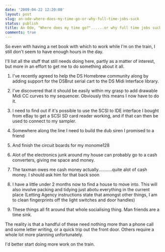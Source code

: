 ```yaml
---
date: '2009-04-22 12:20:00'
layout: post
slug: an-ode-where-does-my-time-go-or-why-full-time-jobs-suck
status: publish
title: An Ode, "Where does my time go?"......or why full time jobs suck
comments: true
---
```


So even with having a net book with which to work while I'm on the train, I still don't seem to have enough hours in the day.

I'll list all the stuff that still needs doing here, partly as a matter of interest, but more in an effort to get me to do something about it all.

  1. I've recently agreed to help the DS Homebrew community along by adding support for the DSBrut serial cart to the DS Midi Interface library.

  2. I've discovered that it should be easily within my grasp to add drawable Midi CC curves to my sequencer. Obviously this means I now have to do it.

  3. I need to find out if it's possible to use the SCSI to IDE interface I bought from eBay to get a SCSI SD card reader working, and if that can then be used to connect to my sampler.

  4. Somewhere along the line I need to build the dub siren I promised to a friend

  5. And finish the circuit boards for my monome128

  6. Alot of the electronics junk around my house can probably go to a cash converters, giving me space and money.

  7. The taxman owes me cash money actually...........quite alot of cash money. I should ask him for that back soon

  8. I have a little under 2 months now to find a house to move into. This will also involve packing and tidying just abotu everything in the current place (Letting Agency instructions state that amongst other things, I am to clean fingerprints off the light switches and door handles)

  9. These things all fit around that whole socialising thing. Man friends are a time sink.

The reality is that a handful of these need nothing more than a phone call and some letter writing, or a quick trip out the front door. Others require a whole lot more planning unfortunately.

I'd better start doing more work on the train.

